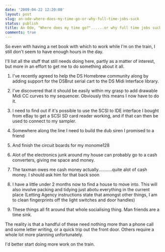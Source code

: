 ```yaml
---
date: '2009-04-22 12:20:00'
layout: post
slug: an-ode-where-does-my-time-go-or-why-full-time-jobs-suck
status: publish
title: An Ode, "Where does my time go?"......or why full time jobs suck
comments: true
---
```


So even with having a net book with which to work while I'm on the train, I still don't seem to have enough hours in the day.

I'll list all the stuff that still needs doing here, partly as a matter of interest, but more in an effort to get me to do something about it all.

  1. I've recently agreed to help the DS Homebrew community along by adding support for the DSBrut serial cart to the DS Midi Interface library.

  2. I've discovered that it should be easily within my grasp to add drawable Midi CC curves to my sequencer. Obviously this means I now have to do it.

  3. I need to find out if it's possible to use the SCSI to IDE interface I bought from eBay to get a SCSI SD card reader working, and if that can then be used to connect to my sampler.

  4. Somewhere along the line I need to build the dub siren I promised to a friend

  5. And finish the circuit boards for my monome128

  6. Alot of the electronics junk around my house can probably go to a cash converters, giving me space and money.

  7. The taxman owes me cash money actually...........quite alot of cash money. I should ask him for that back soon

  8. I have a little under 2 months now to find a house to move into. This will also involve packing and tidying just abotu everything in the current place (Letting Agency instructions state that amongst other things, I am to clean fingerprints off the light switches and door handles)

  9. These things all fit around that whole socialising thing. Man friends are a time sink.

The reality is that a handful of these need nothing more than a phone call and some letter writing, or a quick trip out the front door. Others require a whole lot more planning unfortunately.

I'd better start doing more work on the train.

